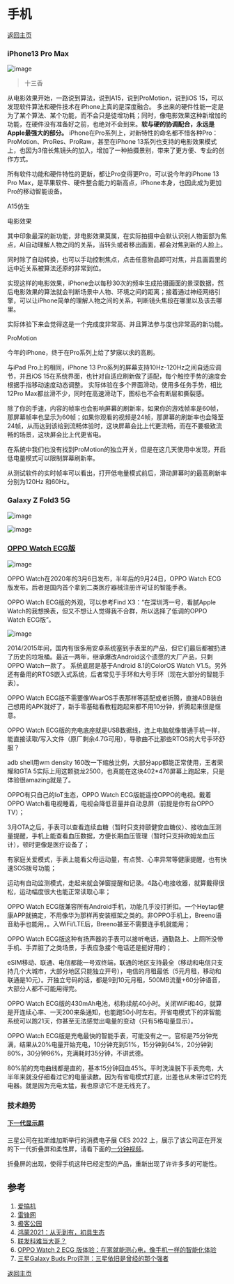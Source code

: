 # 手机
[返回主页](/)

### iPhone13 Pro Max

![image](https://user-images.githubusercontent.com/98196188/150619299-6b6179b4-364b-40f4-bd8e-661ee5624541.png)
> 十三香

从电影效果开始，一路说到算法，说到A15，说到ProMotion，说到iOS 15，可以发现软件算法和硬件技术在iPhone上真的是深度融合。
多出来的硬件性能一定是为了某个算法、某个功能，而不会只是徒增功耗；同时，像电影效果这种新增加的功能，在硬件没有准备好之前，也绝对不会到来。**软与硬的协调配合，永远是Apple最强大的部分。**
iPhone在Pro系列上，对新特性的命名都不惜各种Pro：ProMotion、ProRes、ProRaw，甚至在iPhone 13系列也支持的电影效果模式上，也因为3倍长焦镜头的加入，增加了一种拍摄景别，带来了更方便、专业的创作方式。

所有软件功能和硬件特性的更新，都让Pro变得更Pro，可以说今年的iPhone 13 Pro Max，是苹果软件、硬件整合能力的新高点，iPhone本身，也因此成为更加Pro的移动智能设备。

A15仿生

电影效果

其中印象最深的新功能，非电影效果莫属，在实际拍摄中会默认识别人物面部为焦点，AI自动理解人物之间的关系，当转头或者移出画面，都会对焦到新的人脸上。

同时除了自动转换，也可以手动控制焦点，点击任意物品即可对焦，并且画面里的远中近关系被算法还原的非常到位。

实现这样的电影效果，iPhone会以每秒30次的频率生成拍摄画面的景深数据，然后电影效果的算法就会判断场景中人物、环境之间的距离；接着通过神经网络引擎，可以让iPhone简单的理解人物之间的关系，判断镜头焦段在哪里以及该去哪里。

实际体验下来会觉得这是一个完成度非常高、并且算法参与度也非常高的新功能。

ProMotion

今年的iPhone，终于在Pro系列上给了梦寐以求的高刷。

与iPad Pro上的相同，iPhone 13 Pro系列的屏幕支持10Hz-120Hz之间自适应调节，并且iOS 15在系统界面，也针对自适应刷新做了适配，每个触控手势的速度会根据手指移动速度动态调整。
实际体验在多个界面滑动，使用多任务手势，相比12Pro Max都丝滑不少，同时在高速滑动下，图标也不会有断层和撕裂感。

除了你的手速，内容的帧率也会影响屏幕的刷新率，如果你的游戏帧率是60帧，那屏幕帧率也显示为60帧；如果你观看的视频是24帧，那屏幕的刷新率也会降至24帧，从而达到该给到流畅体验时，这块屏幕会比上代更流畅，而在不要极致流畅的场景，这块屏会比上代更省电。

在系统中我们也没有找到ProMotion的独立开关，但是在这几天使用中发现，开启低电量模式可以限制屏幕刷新率。

从测试软件的实时帧率可以看出，打开低电量模式前后，滑动屏幕时的最高刷新率分别为120Hz 和60Hz。

### Galaxy Z Fold3 5G

![image](https://user-images.githubusercontent.com/98196188/150619335-7fe17950-f883-48f8-bbd0-590c495df468.png)

![image](https://user-images.githubusercontent.com/98196188/150635624-aca61afa-d6cf-4a4d-b65d-e6841db79251.png)

### [OPPO Watch ECG版](https://www.igao7.com/news/202103/NrufEh9XTGbDSVM2.html)

![image](https://user-images.githubusercontent.com/98196188/150665995-1c5d8303-8b6d-4670-a7f6-18ea50e5f66f.png)

OPPO Watch在2020年的3月6日发布，半年后的9月24日，OPPO Watch ECG版发布。后者是国内首个拿到二类医疗器械注册许可证的智能手表。

OPPO Watch ECG版的外观，可以参考Find X3：“在深圳湾一号，看腻Apple Watch的我想换表，但又不想让人觉得我不合群，所以选择了低调的OPPO Watch ECG版”。

![image](https://user-images.githubusercontent.com/98196188/150664298-b5feb97f-9a59-479e-bc48-8bddaa312dfe.png)

2014/2015年间，国内有很多用安卓系统塞到手表里的产品，但它们最后都被扔进了历史的垃圾桶。最近一两年，继承爆改Android这个遗愿的大厂产品，只剩OPPO Watch一款了。
系统底层是基于Android  8.1的ColorOS Watch V1.5。另外还有备用的RTOS嵌入式系统，后者常见于手环和大号手环（现在大部分的智能手表）。

OPPO Watch ECG版不需要像WearOS手表那样等适配或者折腾，直接ADB装自己想用的APK就好了，新手零基础看教程跑起来都不用10分钟，折腾起来很是惬意。

OPPO Watch ECG版的充电底座就是USB数据线，连上电脑就像普通手机一样，能直接读取/写入文件（原厂剩余4.7G可用），导歌曲不比那些RTOS的大号手环舒服？

adb shell用wm density 160改一下缩放比例，大部分app都能正常使用，王者荣耀和GTA 5实际上用这颗骁龙2500，也真能在这块402*476屏幕上跑起来，只是体验很amazing就是了。

OPPO有只自己的IoT生态，OPPO Watch ECG版能遥控OPPO的电视。戴着OPPO Watch看电视睡着，电视会降低音量并自动息屏（前提是你有台OPPO TV）；

3月OTA之后，手表可以查看连续血糖（暂时只支持颐健安血糖仪）、接收血压测量提醒，手机上能查看血压数据，方便长期血压管理（暂时只支持欧姆龙血压计），顿时更像是医疗设备了；

有家庭关爱模式，手表上能看父母运动量，有点赞、心率异常等健康提醒，也有快速SOS拨号功能；

运动有自动监测模式，走起来就会弹窗提醒和记录。4路心电接收器，就算戴得很松，运动幅度很大也能正常读取心率；

OPPO Watch ECG版兼容所有Android手机，功能几乎没打折扣。一个Heytap健康APP就搞定，不用像华为那样再安装框架之类的。非OPPO手机上，Breeno语音助手也能用，。入WiFi/LTE后，Breeno甚至不需要连手机就能用；

OPPO Watch ECG版这种有扬声器的手表可以接听电话，通勤路上、上厕所没带手机、手弄脏了之类场景，手表应急接个电话还是挺好用的；

eSIM移动、联通、电信都能一号双终端，联通的地区支持最全（移动和电信只支持几个大城市，大部分地区只能独立开号），电信的月租最低（5元月租，移动和联通是10元）。开独立号码的话，都是9到10元月租，500MB流量+60分钟语音，大部分人都不可能用得完。

OPPO Watch ECG版的430mAh电池，标称续航40小时。关闭WiFi和4G，就算是开连续心率、一天200来条通知，也能跑50小时左右。开省电模式下的非智能系统可以跑21天，你甚至无法感觉出电量的变动（只有5格电量显示）。

OPPO Watch ECG版是充电最快的智能手表，可能没有之一。官标是75分钟充满，结果从20%电量开始充电，10分钟充到51%，15分钟到64%，20分钟到80%，30分钟96%，充满耗时35分钟，不讲武德。

80%前的充电曲线都是直的，基本15分钟回血45%。平时洗澡脱下手表充电，大半年来就没仔细看过它的电量读数。因为有省电模式打底，出差也从未带过它的充电器。就是因为充电太猛，我也原谅它不是无线充了。

### 技术趋势

#### [下一代显示屏](https://www.youtube.com/watch?v=P0wL65A3Iyo&ab_channel=CNET)

三星公司在拉斯维加斯举行的消费电子展 CES 2022 上，展示了该公司正在开发的下一代折叠屏和柔性屏，请看下面的[一分钟视频](https://v.qq.com/x/page/t3318axh68i.html)。

折叠屏的出现，使得手机这种已经定型的产品，重新出现了许许多多的可能性。

## 参考

1. [爱搞机](https://www.igao7.com)
2. [雷锋网](https://www.leiphone.com) 
3. [极客公园](https://www.geekpark.net)
4. [鸿蒙2021：从无到有，初具生态](https://www.leiphone.com/category/industrynews/nsfitSkPTVef43XN.html) 
5. [联发科难当大哥？](https://www.leiphone.com/category/chips/EHCTykWu4aKuYLP0.html)
6. [OPPO Watch 2 ECG 版体验：在家就能测心电，像手机一样的智能化体验](https://www.geekpark.net/news/290706) 
7. [三星Galaxy Buds Pro评测：三星依旧是曾经的那个强者](https://www.sohu.com/a/450272959_115088)

[返回主页](/)
